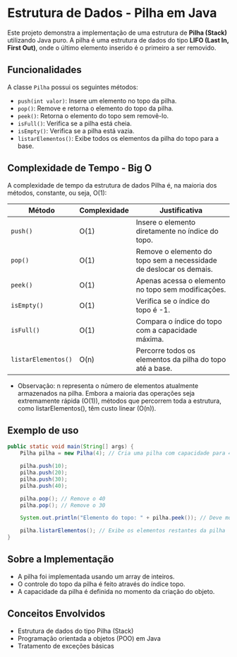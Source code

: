 # Estrutura de Dados - Pilha em Java

Este projeto demonstra a implementação de uma estrutura de **Pilha (Stack)** utilizando Java puro. A pilha é uma estrutura de dados do tipo **LIFO (Last In, First Out)**, onde o último elemento inserido é o primeiro a ser removido.

##  Funcionalidades

A classe `Pilha` possui os seguintes métodos:

- `push(int valor)`: Insere um elemento no topo da pilha.
- `pop()`: Remove e retorna o elemento do topo da pilha.
- `peek()`: Retorna o elemento do topo sem removê-lo.
- `isFull()`: Verifica se a pilha está cheia.
- `isEmpty()`: Verifica se a pilha está vazia.
- `listarElementos()`: Exibe todos os elementos da pilha do topo para a base.

##  Complexidade de Tempo - Big O
A complexidade de tempo da estrutura de dados Pilha é, na maioria dos métodos, constante, ou seja, O(1):

| Método              | Complexidade | Justificativa                                                      |
| ------------------- | ------------ | ------------------------------------------------------------------ |
| `push()`            | O(1)         | Insere o elemento diretamente no índice do topo.                   |
| `pop()`             | O(1)         | Remove o elemento do topo sem a necessidade de deslocar os demais. |
| `peek()`            | O(1)         | Apenas acessa o elemento no topo sem modificações.                 |
| `isEmpty()`         | O(1)         | Verifica se o índice do topo é -1.                                 |
| `isFull()`          | O(1)         | Compara o índice do topo com a capacidade máxima.                  |
| `listarElementos()` | O(n)         | Percorre todos os elementos da pilha do topo até a base.           |

- Observação: n representa o número de elementos atualmente armazenados na pilha. Embora a maioria das operações seja extremamente rápida (O(1)), métodos que percorrem toda a estrutura, como listarElementos(), têm custo linear (O(n)).

##  Exemplo de uso

```java
public static void main(String[] args) {
    Pilha pilha = new Pilha(4); // Cria uma pilha com capacidade para 4 elementos

    pilha.push(10);
    pilha.push(20);
    pilha.push(30);
    pilha.push(40);

    pilha.pop(); // Remove o 40
    pilha.pop(); // Remove o 30

    System.out.println("Elemento do topo: " + pilha.peek()); // Deve mostrar 20

    pilha.listarElementos(); // Exibe os elementos restantes da pilha
}
```
##  Sobre a Implementação

- A pilha foi implementada usando um array de inteiros.
- O controle do topo da pilha é feito através do índice topo.
- A capacidade da pilha é definida no momento da criação do objeto.

##  Conceitos Envolvidos

- Estrutura de dados do tipo Pilha (Stack)
- Programação orientada a objetos (POO) em Java
- Tratamento de exceções básicas
